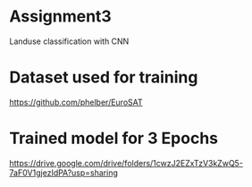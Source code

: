 # Assignment3
Landuse classification with CNN

# Dataset used for training
https://github.com/phelber/EuroSAT

# Trained model for 3 Epochs
https://drive.google.com/drive/folders/1cwzJ2EZxTzV3kZwQ5-7aF0V1gjezIdPA?usp=sharing
